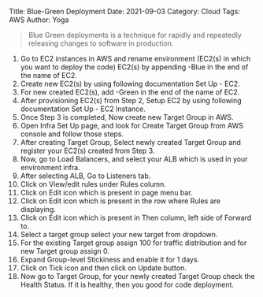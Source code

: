 Title: Blue-Green Deployment
Date: 2021-09-03
Category: Cloud
Tags: AWS
Author: Yoga

> Blue Green deployments is a technique for rapidly and repeatedly releasing changes to software in production.

1. Go to EC2 instances in AWS and rename environment (EC2(s) in which you want to deploy the code) EC2(s) by appending -Blue in the end of the name of EC2.
2. Create new EC2(s) by using following documentation Set Up - EC2.
3. For new created EC2(s), add -Green in the end of the name of EC2.
4. After provisioning EC2(s) from Step 2, Setup EC2 by using following documentation Set Up - EC2 Instance.
5. Once Step 3 is completed, Now create new Target Group in AWS.
6. Open Infra Set Up page, and look for Create Target Group from AWS console and follow those steps.
7. After creating Target Group, Select newly created Target Group and register your EC2(s) created from Step 3.
8. Now, go to Load Balancers, and select your ALB which is used in your environment infra.
9. After selecting ALB, Go to Listeners tab.
10. Click on View/edit rules under Rules column.
11. Click on Edit icon which is present in page menu bar.
12. Click on Edit icon which is present in the row where Rules are displaying.
13. Click on Edit icon which is present in Then column, left side of Forward to.
14. Select a target group select your new target from dropdown.
15. For the existing Target group assign 100 for traffic distribution and for new Target group assign 0.
16. Expand Group-level Stickiness and enable it for 1 days.
17. Click on Tick icon and then click on Update button.
18. Now go to Target Group, for your newly created Target Group check the Health Status. If it is healthy, then you good for code deployment.